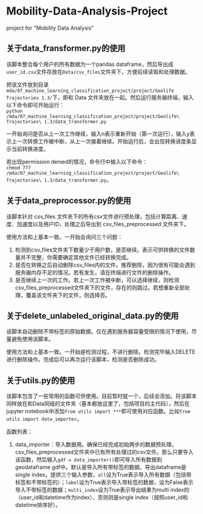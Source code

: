 # Mobility-Data-Analysis-Project
project for "Mobility Data Analysis"

## 关于data_fransformer.py的使用
该脚本整合每个用户的所有数据为一个pandas dataframe，然后导出成`user_id.csv`文件存放在`Data/csv_files`文件夹下，方便后续读取和处理数据。

把该文件放到目录`mda/07_machine_learning_classification_project/project/Geolife Trajectories 1.3/`下，即和 Data 文件夹放在一起。然后运行服务器终端，输入以下命令即可开始运行：  
`python /mda/07_machine_learning_classification_project/project/Geolife\ Trajectories\ 1.3/data_transformer.py`

一开始询问是否从上一次工作继续，输入n表示重新开始（第一次运行），输入y表示上一次转换工作被中断，从上一次接着继续。开始运行后，会出现转换进度条显示当前转换进度。

若出现permission denied的情况，命令行中输入以下命令：  
`chmod 777 /mda/07_machine_learning_classification_project/project/Geolife\ Trajectories\ 1.3/data_transformer.py`。

## 关于data_preprocessor.py的使用
该脚本针对 csv_files 文件夹下的所有csv文件进行预处理，包括计算距离、速度、加速度以及用户ID，处理之后导出到 csv_files_preprocessed 文件夹下。

使用方法和上基本一致。一开始会询问三个问题：
1. 检测到csv_files文件夹下数量少于用户数，是否继续。表示可供转换的文件数量并不完整，你需要确定其他文件已经转换完成。
2. 是否在转换之后自动删除csv_files内的文件。推荐删除，因为很有可能会遇到服务器内存不足的情况。若有发生，请在终端进行文件的删除操作。
3. 是否继续上一次的工作。若上一次工作被中断，可以选择继续，则检测csv_files_preprocessed文件夹下的文件，存在的则跳过。若想重新全部处理，覆盖该文件夹下的文件，则选择否。

## 关于delete_unlabeled_original_data.py的使用
该脚本自动删除不带标签的原始数据。仅在遇到服务器容量受限的情况下使用，尽量避免使用该脚本。

使用方法和上基本一致。一开始是检测过程，不进行删除。检测完毕输入DELETE进行删除操作。完成后可以再次运行该脚本，检测是否删除成功。

## 关于utils.py的使用
该脚本包含了一些常用的函数可供使用。目前暂时就一个，后续会添加。将该脚本同样放在和Data同级的文件夹（基本都放这里了，包括项目的主代码），然后在jupyter notebook中添加`from utils import ***`即可使用对应函数。比如`from utils import data_importer`。

函数列表：
1. data_importer：导入数据用。确保已经完成初始两步的数据预处理，csv_files_preprocessed文件夹中已有所有处理过的csv文件。那么只要导入该函数，然后输入`gdf = data_importer()`即可导入所有数据到geodataframe gdf中。默认是导入所有带标签的数据，导出dataframe是single index。提供三个输入参数，`all`设为True表示导入所有数据（包括带标签和不带标签的）；`label`设为True表示导入带标签的数据，设为False表示导入不带标签的数据；`multi_index`设为True表示导出结果为multi index的（user_id和datetime作为index），否则则是single index（按照user_id和datetime排序好）。
